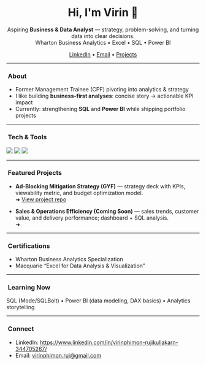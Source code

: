 <h1 align="center">Hi, I'm Virin 👋</h1>

<p align="center">
Aspiring <b>Business & Data Analyst</b> — strategy, problem-solving, and turning data into clear decisions.<br/>
Wharton Business Analytics • Excel • SQL • Power BI
</p>

<p align="center">
  <a href="https://www.linkedin.com/in/virinphimon-rujikullakarn-344705267/" target="_blank">LinkedIn</a> •
  <a href="mailto:virinphimon.ruj@gmail.com">Email</a> •
  <a href="https://github.com/virinphimonruj?tab=repositories">Projects</a>
</p>

---

### ​ About
- Former Management Trainee (CPF) pivoting into analytics & strategy  
- I like building **business-first analyses**: concise story → actionable KPI impact  
- Currently: strengthening **SQL** and **Power BI** while shipping portfolio projects

---

### ​​ Tech & Tools
<p>
  <img src="https://img.shields.io/badge/Excel-217346?style=for-the-badge&logo=microsoft-excel&logoColor=white"/>
  <img src="https://img.shields.io/badge/SQL-025E8C?style=for-the-badge&logo=postgresql&logoColor=white"/>
  <img src="https://img.shields.io/badge/Power%20BI-F2C811?style=for-the-badge&logo=powerbi&logoColor=000"/>
</p>

---

### ​ Featured Projects
- **Ad-Blocking Mitigation Strategy (GYF)** — strategy deck with KPIs, viewability metric, and budget optimization model.  
  ➜ [View project repo](https://github.com/virinphimonruj/GYF-AdBlocking-Strategy)  

- **Sales & Operations Efficiency (Coming Soon)** — sales trends, customer value, and delivery performance; dashboard + SQL analysis.  
  ➜ 

---

### ​ Certifications
- Wharton Business Analytics Specialization  
- Macquarie “Excel for Data Analysis & Visualization”  

---

### ​ Learning Now
SQL (Mode/SQLBolt) • Power BI (data modeling, DAX basics) • Analytics storytelling

---

### ​ Connect
- LinkedIn: https://www.linkedin.com/in/virinphimon-rujikullakarn-344705267/  
- Email: virinphimon.ruj@gmail.com
